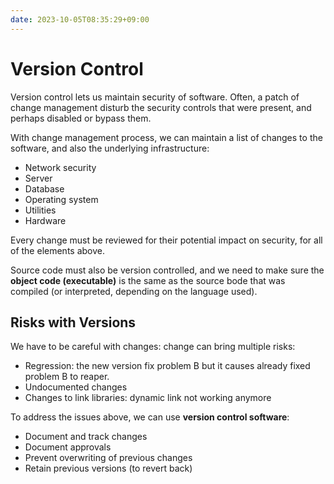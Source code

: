 ```yaml
---
date: 2023-10-05T08:35:29+09:00
---
```


# Version Control

Version control lets us maintain security of software. Often, a patch of change
management disturb the security controls that were present, and perhaps disabled
or bypass them.

With change management process, we can maintain a list of changes to the
software, and also the underlying infrastructure:

-   Network security
-   Server
-   Database
-   Operating system
-   Utilities
-   Hardware

Every change must be reviewed for their potential impact on security, for all of
the elements above.

Source code must also be version controlled, and we need to make sure the
**object code (executable)** is the same as the source bode that was compiled
(or interpreted, depending on the language used).

## Risks with Versions

We have to be careful with changes: change can bring multiple risks:

-   Regression: the new version fix problem B but it causes already fixed
    problem B to reaper.
-   Undocumented changes
-   Changes to link libraries: dynamic link not working anymore

To address the issues above, we can use **version control software**:

-   Document and track changes
-   Document approvals
-   Prevent overwriting of previous changes
-   Retain previous versions (to revert back)
